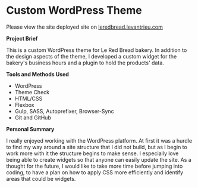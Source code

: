 # Custom WordPress Theme

Please view the site deployed site on [leredbread.levantrieu.com](http://leredbread.levantrieu.com/)

**Project Brief**

This is a custom WordPress theme for Le Red Bread bakery. In addition to the design aspects of the theme, I developed a custom widget for the bakery's business hours and a plugin to hold the products' data.

**Tools and Methods Used**

- WordPress
- Theme Check
- HTML/CSS
- Flexbox
- Gulp, SASS, Autoprefixer, Browser-Sync
- Git and GitHub

**Personal Summary**

I really enjoyed working with the WordPress platform. At first it was a hurdle to find my way around a site structure that I did not build, but as I begin to work more with it the structure begins to make sense. I especially love being able to create widgets so that anyone can easily update the site. As a thought for the future, I would like to take more time before jumping into coding, to have a plan on how to apply CSS more efficiently and identify areas that could be widgets.
